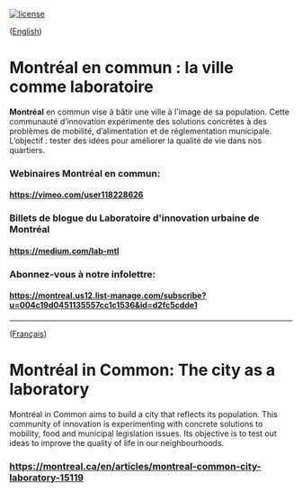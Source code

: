 [![license](https://img.shields.io/github/license/VilledeMontreal/montrealencommun.svg?style=flat-square)](https://github.com/VilledeMontreal/montrealencommun/blob/master/LICENSE)  
  
([English](#english-version))

<a id='french-version' class='anchor' aria-hidden='true'/>

# Montréal en commun : la ville comme laboratoire

**Montréal** en commun vise à bâtir une ville à l’image de sa population. Cette communauté d’innovation expérimente des solutions concrètes à des problèmes de mobilité, d’alimentation et de réglementation municipale. L’objectif : tester des idées pour améliorer la qualité de vie dans nos quartiers.<br />



### Webinaires Montréal en commun:
#### https://vimeo.com/user118228626

### Billets de blogue du Laboratoire d'innovation urbaine de Montréal
#### https://medium.com/lab-mtl 


### Abonnez-vous à notre infolettre: 
#### https://montreal.us12.list-manage.com/subscribe?u=004c19d0451135557cc1c1536&id=d2fc5cdde1

______________________

([Français](#french-version))

<a id='english-version' class='anchor' aria-hidden='true'/>

# Montréal in Common: The city as a laboratory

Montréal in Common aims to build a city that reflects its population. This community of innovation is experimenting with concrete solutions to mobility, food and municipal legislation issues. Its objective is to test out ideas to improve the quality of life in our neighbourhoods.<br />



### https://montreal.ca/en/articles/montreal-common-city-laboratory-15119


